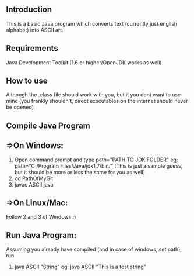 Introduction
------------
This is a basic Java program which converts text (currently just english alphabet) into ASCII art.

Requirements
------------
Java Development Toolkit (1.6 or higher/OpenJDK works as well)

How to use
----------
Although the .class file should work with you, but it you dont want to use mine (you frankly shouldn't, direct executables on the internet should never be opened) 

Compile Java Program
--------------------
=>On Windows:
-------------
1. Open command prompt and type
	path="PATH TO JDK FOLDER"
	eg: 	path="C:/Program Files/Java/jdk1.7/bin/" [This is just a sample guess, but it should be more or less the same for you as well]
2. 	cd PathOfMyGit
3. 	javac ASCII.java

=>On Linux/Mac:
---------------
Follow 2 and 3 of Windows :)

Run Java Program:
-----------------
Assuming you already have compiled (and in case of windows, set path), run

1.	java ASCII "String"
	eg:	java ASCII "This is a test string"
